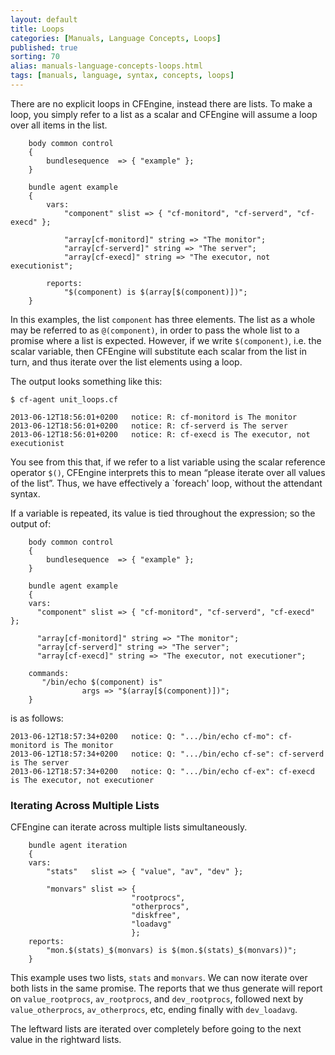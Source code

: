 ```yaml
---
layout: default
title: Loops
categories: [Manuals, Language Concepts, Loops]
published: true
sorting: 70
alias: manuals-language-concepts-loops.html
tags: [manuals, language, syntax, concepts, loops]
---
```


There are no explicit loops in CFEngine, instead there are lists. To make a 
loop, you simply refer to a list as a scalar and CFEngine will assume a loop 
over all items in the list.


```cf3
    body common control
    {
        bundlesequence  => { "example" };
    }

    bundle agent example
    {
        vars:
            "component" slist => { "cf-monitord", "cf-serverd", "cf-execd" };

            "array[cf-monitord]" string => "The monitor";
            "array[cf-serverd]" string => "The server";
            "array[cf-execd]" string => "The executor, not executionist";

        reports:
            "$(component) is $(array[$(component)])";
    }
```

In this examples, the list `component` has three elements. The list as a whole 
may be referred to as `@(component)`, in order to pass the whole list to a 
promise where a list is expected. However, if we write `$(component)`,
i.e. the scalar variable, then CFEngine will substitute each scalar from the 
list in turn, and thus iterate over the list elements using a loop.

The output looks something like this:
 
    $ cf-agent unit_loops.cf

    2013-06-12T18:56:01+0200   notice: R: cf-monitord is The monitor
    2013-06-12T18:56:01+0200   notice: R: cf-serverd is The server
    2013-06-12T18:56:01+0200   notice: R: cf-execd is The executor, not executionist

You see from this that, if we refer to a list variable using the scalar 
reference operator `$()`, CFEngine interprets this to mean “please iterate 
over all values of the list”. Thus, we have effectively a `foreach' loop, 
without the attendant syntax.

If a variable is repeated, its value is tied throughout the expression; so the 
output of:

```cf3
    body common control
    {
        bundlesequence  => { "example" };
    }

    bundle agent example    
    {
    vars:
      "component" slist => { "cf-monitord", "cf-serverd", "cf-execd" };
    
      "array[cf-monitord]" string => "The monitor";
      "array[cf-serverd]" string => "The server";
      "array[cf-execd]" string => "The executor, not executioner";
    
    commands:
       "/bin/echo $(component) is"    
                args => "$(array[$(component)])";
    }
```

is as follows:

    2013-06-12T18:57:34+0200   notice: Q: ".../bin/echo cf-mo": cf-monitord is The monitor
    2013-06-12T18:57:34+0200   notice: Q: ".../bin/echo cf-se": cf-serverd is The server
    2013-06-12T18:57:34+0200   notice: Q: ".../bin/echo cf-ex": cf-execd is The executor, not executioner

### Iterating Across Multiple Lists

CFEngine can iterate across multiple lists simultaneously.

```cf3
    bundle agent iteration
    {
    vars:
        "stats"   slist => { "value", "av", "dev" };

        "monvars" slist => {
                           "rootprocs",
                           "otherprocs",
                           "diskfree",
                           "loadavg"
                           };
    reports:
        "mon.$(stats)_$(monvars) is $(mon.$(stats)_$(monvars))";
    }
```

This example uses two lists, `stats` and `monvars`. We can now iterate over both lists in the same promise. The reports that we thus generate will report on `value_rootprocs`, `av_rootprocs`, and `dev_rootprocs`, followed next by `value_otherprocs`, `av_otherprocs`, etc, ending finally with `dev_loadavg`. 

The leftward lists are iterated over completely before going to the next value in the rightward lists.

